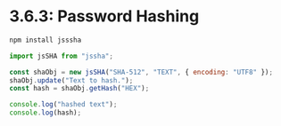 # 3.6.3: Password Hashing

```javascript
npm install jsssha
```

```javascript
import jsSHA from "jssha";

const shaObj = new jsSHA("SHA-512", "TEXT", { encoding: "UTF8" });
shaObj.update("Text to hash.");
const hash = shaObj.getHash("HEX");

console.log("hashed text");
console.log(hash);
```



